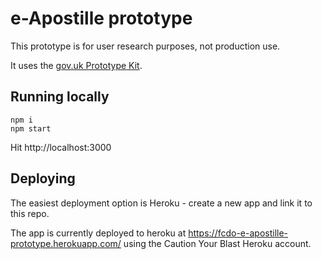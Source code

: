 # e-Apostille prototype

This prototype is for user research purposes, not production use.

It uses the [gov.uk Prototype Kit](https://govuk-prototype-kit.herokuapp.com/).

## Running locally

```
npm i
npm start
```

Hit http://localhost:3000

## Deploying

The easiest deployment option is Heroku - create a new app and link it to this repo.

The app is currently deployed to heroku at https://fcdo-e-apostille-prototype.herokuapp.com/
using the Caution Your Blast Heroku account.
